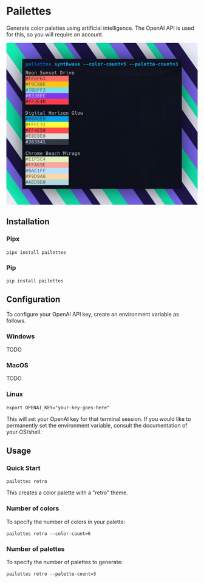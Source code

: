 # Pailettes

Generate color palettes using artificial intelligence. The OpenAI API is used for this, so you will require an account.

![Pailettes](https://raw.githubusercontent.com/psyonara/pailettes/master/imgs/headline.jpg)

## Installation

### Pipx

```shell
pipx install pailettes
```

### Pip

```shell
pip install pailettes
```

## Configuration

To configure your OpenAI API key, create an environment variable as follows.

### Windows
TODO

### MacOS
TODO

### Linux
```shell
export OPENAI_KEY="your-key-goes-here"
```

This will set your OpenAI key for that terminal session. If you would like to permanently set the environment variable, consult the documentation of your OS/shell.

## Usage

### Quick Start

```shell
pailettes retro
```

This creates a color palette with a "retro" theme.

### Number of colors

To specify the number of colors in your palette:

```shell
pailettes retro --color-count=6
```

### Number of palettes

To specify the number of palettes to generate:

```shell
pailettes retro --palette-count=3
```
